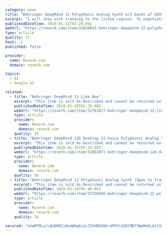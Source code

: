 ```yaml
---
category: news
title: "Behringer DeepMind 12 Polyphonic Analog Synth w/3 banks of GEOSYNTH patches"
excerpt: "I will ship with tracking to the listed regions. To negotiate shipping rates to other locations, please send me a message."
publishedDateTime: 2020-01-31T03:20:00Z
webUrl: "https://reverb.com/item/31816943-behringer-deepmind-12-polyphonic-analog-synth-w-3-banks-of-geosynth-patches"
type: article
quality: 17
heat: -1
published: false

provider:
  name: Reverb.com
  domain: reverb.com

topics:
  - AI
  - Google AI

related:
  - title: "Behringer DeepMind 12 Like New"
    excerpt: "This item is sold As-Described and cannot be returned unless it arrives in a condition different from how it was described or photographed. Items must be returned in original, as-shipped condition with all original packaging."
    publishedDateTime: 2020-01-29T01:33:00Z
    webUrl: "https://reverb.com/item/31761877-behringer-deepmind-12-like-new"
    type: article
    provider:
      name: Reverb.com
      domain: reverb.com
    quality: 19
  - title: "Behringer DeepMind 12D Desktop 12-Voice Polyphonic Analog Synth Module Black"
    excerpt: "This item is sold As-Described and cannot be returned unless it arrives in a condition different from how it was described or photographed. Items must be returned in original, as-shipped condition with all original packaging. Taxes are charged in the following regions either by the seller, per their tax policy, or by Reverb as a Marketplace ..."
    publishedDateTime: 2020-01-25T05:53:00Z
    webUrl: "https://reverb.com/item/31682871-behringer-deepmind-12d-desktop-12-voice-polyphonic-analog-synth-module-black"
    type: article
    provider:
      name: Reverb.com
      domain: reverb.com
    quality: 16
  - title: "Behringer DeepMind 12 Polyphonic Analog Synth (Open to Trades, Bristol or Nearby)"
    excerpt: "This item is sold As-Described and cannot be returned unless it arrives in a condition different from how it was described or photographed. Items must be returned in original, as-shipped condition with all original packaging. I will ship with tracking to ..."
    publishedDateTime: 2020-01-24T05:46:00Z
    webUrl: "https://reverb.com/item/31558266-behringer-deepmind-12-polyphonic-analog-synth-open-to-trades-bristol-or-nearby"
    type: article
    provider:
      name: Reverb.com
      domain: reverb.com
    quality: 14

secured: "xVqRPDLa/LQmDN0Ii0omWbqAiyLJISHBEUWXr4MfblXZKCMDF5WpMo6L4st3XvuT7WtaopBuh6jqD0F33DQTOHXO/KRjJbElM4j0Und04LAcuWgdF+O7ag16XC0Ly1gmE+ui8jmOkmAQiT0U0lFuKl9sr3Nm/DiBB0Uh0D7N1LaVulKIVGBSbyWJ3Qo1elkq2x46Yh2KMGXaA3Y5zuOnotCGSal7dMDwW/u5Op0sweboYjkZxDumVn4wWbvVpNS84SRL9QEt+4vZRHlhG/uTvGzFLIB9wVMvlRFpUPQIw5gk5Ob0bZle605JPPb08ARjyCnKonsq1tNKKsCAZiICcD/loe4ngLSdSy8aJLwbaA0H3ayc7PNcfBFZj7a9wpG253Qgv3p15b7KjM5IKQ5H9vlMGuydZFKt8RMbySBFJvb992rxx689HFX8lVm7tueTPSYQ1lx/RvLvSplGYI0wa3alU9m6yAXL9blZ53blw/Y=;ayFwV+m/2T8AwhJXyFYvbQ=="
---
```


